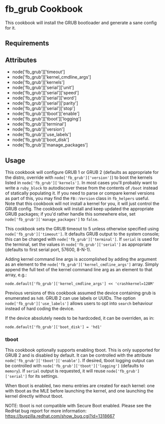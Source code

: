 fb_grub Cookbook
====================
This cookbook will install the GRUB bootloader and generate a sane config for
it.

Requirements
------------

Attributes
----------
* node['fb_grub']['timeout']
* node['fb_grub']['kernel_cmdline_args']
* node['fb_grub']['kernels']
* node['fb_grub']['serial']['unit']
* node['fb_grub']['serial']['speed']
* node['fb_grub']['serial']['word']
* node['fb_grub']['serial']['parity']
* node['fb_grub']['serial']['stop']
* node['fb_grub']['tboot']['enable']
* node['fb_grub']['tboot']['logging']
* node['fb_grub']['terminal']
* node['fb_grub']['version']
* node['fb_grub']['use_labels']
* node['fb_grub']['boot_disk']
* node['fb_grub']['manage_packages']

Usage
-----
This cookbook will configure GRUB 1 or GRUB 2 (defaults as appropriate for the
distro, override with `node['fb_grub']['version']`) to boot the kernels listed
in `node['fb_grub']['kernels']`. In most cases you'll probably want to write a
`ruby_block` to autodiscover these from the contents of `/boot` instead of
statically populating it. If you need to parse or compare kernel versions as
part of this, you may find the `FB::Version` class in `fb_helpers` useful.
Note that this cookbook will not install a kernel for you, it will just
control the GRUB config. The cookbook will install and keep updated the 
appropriate GRUB packages; if you'd rather handle this somewhere else, set
`node['fb_grub']['manage_packages']` to `false`.

This cookbook sets the GRUB timeout to 5 unless otherwise specified using
`node['fb_grub']['timeout']`. It defaults GRUB output to the system
console; this can be changed with `node['fb_grub']['terminal']`. If `serial` is
used for the terminal, set the values in `node['fb_grub']['serial']` as
appropriate (defaults to first serial port, 57600, 8-N-1).

Adding kernel command line args is accomplished by adding the argument as
an element to the `node['fb_grub']['kernel_cmdline_args']` array.
Simply append the full text of the kernel command line arg as an element
to that array, e.g.:

    node.default['fb_grub']['kernel_cmdline_args'] << 'crashkernel=128M'

Previous versions of this cookbook assumed the device containing grub is
enumerated as `hd0`. GRUB 2 can use labels or UUIDs. The option
`node['fb_grub']['use_labels']` allows users to opt into `search` behaviour
instead of hard coding the device.

If the device absolutely needs to be hardcoded, it can be overriden, as in:

    node.default['fb_grub']['boot_disk'] = 'hd1'

### tboot
This cookbook optionally supports enabling tboot. This is only supported for
GRUB 2 and is disabled by default. It can be controlled with the attribute
`node['fb_grub']['tboot']['enable']`. If desired, tboot logging output can be
controlled with `node['fb_grub']['tboot']['logging']` (defaults to `memory`).
If `serial` output is requested, it will reuse `node['fb_grub']['serial']` for
its settings.

When tboot is enabled, two menu entries are created for each kernel: one with
tboot as the MLE before launching the kernel, and one launching the kernel
directly without tboot.

NOTE: tboot is not compatible with Secure Boot enabled. Please see the RedHat
bug report for more information: https://bugzilla.redhat.com/show_bug.cgi?id=1318667
